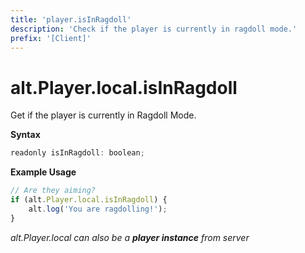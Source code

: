 ```yaml
---
title: 'player.isInRagdoll'
description: 'Check if the player is currently in ragdoll mode.'
prefix: '[Client]'
---
```


# alt.Player.local.isInRagdoll

Get if the player is currently in Ragdoll Mode.

**Syntax**

```js
readonly isInRagdoll: boolean;
```

**Example Usage**

```js
// Are they aiming?
if (alt.Player.local.isInRagdoll) {
    alt.log('You are ragdolling!');
}
```

_alt.Player.local can also be a **player instance** from server_

